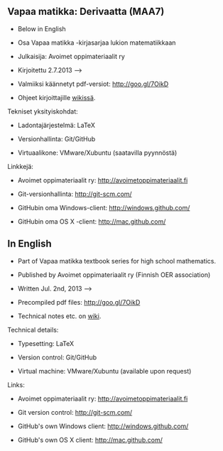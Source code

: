 ## Vapaa matikka: Derivaatta (MAA7)

* Below in English

* Osa Vapaa matikka -kirjasarjaa lukion matematiikkaan

* Julkaisija: Avoimet oppimateriaalit ry

* Kirjoitettu 2.7.2013 -->

* Valmiiksi käännetyt pdf-versiot: http://goo.gl/7OikD

* Ohjeet kirjoittajille [wikissä](https://github.com/avoimet-oppimateriaalit-ry/vapaa-matikka/wiki).

Tekniset yksityiskohdat:
* Ladontajärjestelmä: LaTeX

* Versionhallinta: Git/GitHub

* Virtuaalikone: VMware/Xubuntu (saatavilla pyynnöstä)

Linkkejä:
* Avoimet oppimateriaalit ry: http://avoimetoppimateriaalit.fi

* Git-versionhallinta: http://git-scm.com/

* GitHubin oma Windows-client: http://windows.github.com/

* GitHubin oma OS X -client: http://mac.github.com/

## In English

* Part of Vapaa matikka textbook series for high school mathematics.

* Published by Avoimet oppimateriaalit ry (Finnish OER association)

* Written Jul. 2nd, 2013 -->

* Precompiled pdf files: http://goo.gl/7OikD

* Technical notes etc. on [wiki](https://github.com/avoimet-oppimateriaalit-ry/vapaa-matikka/wiki).

Technical details:
* Typesetting: LaTeX

* Version control: Git/GitHub

* Virtual machine: VMware/Xubuntu (available upon request)

Links:
* Avoimet oppimateriaalit ry: http://avoimetoppimateriaalit.fi

* Git version control: http://git-scm.com/

* GitHub's own Windows client: http://windows.github.com/

* GitHub's own OS X client: http://mac.github.com/
